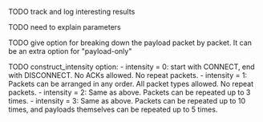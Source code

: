 TODO track and log interesting results

TODO need to explain parameters

TODO give option for breaking down the payload packet by packet. It can be an extra option for "payload-only"

TODO construct_intensity option:
    - intensity = 0: start with CONNECT, end with DISCONNECT. No ACKs allowed. No repeat packets.
    - intensity = 1: Packets can be arranged in any order. All packet types allowed. No repeat packets.
    - intensity = 2: Same as above. Packets can be repeated up to 3 times.
    - intensity = 3: Same as above. Packets can be repeated up to 10 times, and payloads themselves can be repeated up to 5 times.